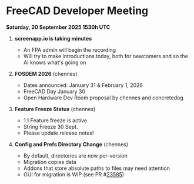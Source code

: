 # FreeCAD Developer Meeting

**Saturday, 20 September 2025 1530h UTC**

1. **screenapp.io is taking minutes**
   - An FPA admin will begin the recording
   - Will try to make introductions today, both for newcomers and so the AI knows what's going on
  
2. **FOSDEM 2026** (chennes)
   - Dates announced: January 31 & February 1, 2026
   - FreeCAD Day January 30
   - Open Hardware Dev Room proposal by chennes and concretedog
     
3. **Feature Freeze Status** (chennes)
   - 1.1 Feature freeze is active
   - String Freeze 30 Sept.
   - Please update release notes!

4. **Config and Prefs Directory Change** (chennes)
   - By default, directories are now per-version
   - Migration copies data
   - Addons that store absolute paths to files may need attention
   - GUI for migration is WIP (see PR #[23585](https://github.com/FreeCAD/FreeCAD/pull/23585))
